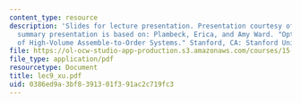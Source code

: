 ```yaml
---
content_type: resource
description: 'Slides for lecture presentation. Presentation courtesy of Ping Xu. This
  summary presentation is based on: Plambeck, Erica, and Amy Ward. "Optimal Control
  of High-Volume Assemble-to-Order Systems." Stanford, CA: Stanford University, 2003.'
file: https://ol-ocw-studio-app-production.s3.amazonaws.com/courses/15-764-the-theory-of-operations-management-spring-2004/0386ed9a3bf8391301f391ac2c719fc3_lec9_xu.pdf
file_type: application/pdf
resourcetype: Document
title: lec9_xu.pdf
uid: 0386ed9a-3bf8-3913-01f3-91ac2c719fc3
---
```

